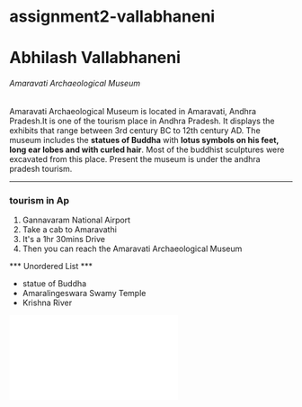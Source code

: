 # assignment2-vallabhaneni
<h1>Abhilash Vallabhaneni</h1>
<h6>Amaravati Archaeological Museum</h6>
<p>
Amaravati Archaeological Museum is located in Amaravati, Andhra Pradesh.It is one of the tourism place in Andhra Pradesh. It displays the exhibits that range between 3rd century BC to 12th century AD. The museum includes the <b>statues of Buddha</b> with <b>lotus symbols on his feet, long ear lobes and with curled hair</b>. Most of the buddhist sculptures were excavated from this place. Present the museum is under the andhra pradesh tourism.<p>

***

### tourism in Ap
1. Gannavaram National Airport
2. Take a cab to Amaravathi
3. It's a 1hr 30mins Drive  
4. Then you can reach the Amaravati Archaeological Museum

*** Unordered List ***
* statue of Buddha
* Amaralingeswara Swamy Temple
* Krishna River

![AboutMe.md](AboutMe.me)